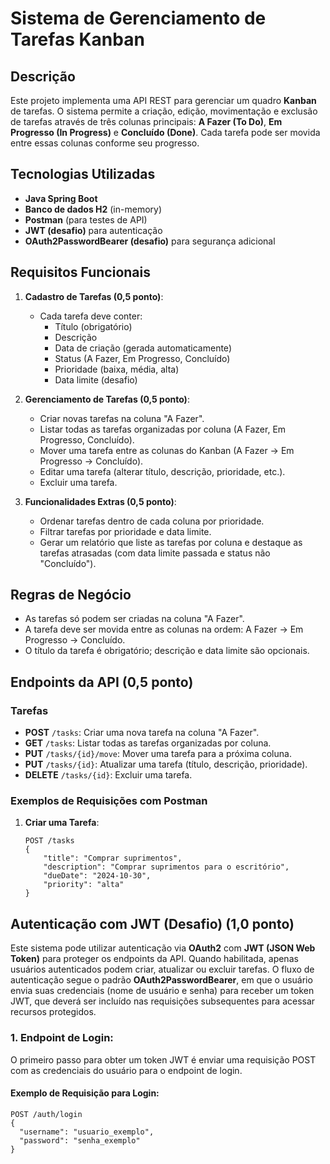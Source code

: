 # Sistema de Gerenciamento de Tarefas Kanban

## Descrição
Este projeto implementa uma API REST para gerenciar um quadro **Kanban** de tarefas. O sistema permite a criação, edição, movimentação e exclusão de tarefas através de três colunas principais: **A Fazer (To Do)**, **Em Progresso (In Progress)** e **Concluído (Done)**. Cada tarefa pode ser movida entre essas colunas conforme seu progresso.

## Tecnologias Utilizadas
- **Java Spring Boot**
- **Banco de dados H2** (in-memory)
- **Postman** (para testes de API)
- **JWT (desafio)** para autenticação
- **OAuth2PasswordBearer (desafio)** para segurança adicional

## Requisitos Funcionais
1. **Cadastro de Tarefas (0,5 ponto)**:
   - Cada tarefa deve conter:
     - Título (obrigatório)
     - Descrição
     - Data de criação (gerada automaticamente)
     - Status (A Fazer, Em Progresso, Concluído)
     - Prioridade (baixa, média, alta)
     - Data limite (desafio)

2. **Gerenciamento de Tarefas (0,5 ponto)**:
   - Criar novas tarefas na coluna "A Fazer".
   - Listar todas as tarefas organizadas por coluna (A Fazer, Em Progresso, Concluído).
   - Mover uma tarefa entre as colunas do Kanban (A Fazer → Em Progresso → Concluído).
   - Editar uma tarefa (alterar título, descrição, prioridade, etc.).
   - Excluir uma tarefa.

3. **Funcionalidades Extras (0,5 ponto)**:
   - Ordenar tarefas dentro de cada coluna por prioridade.
   - Filtrar tarefas por prioridade e data limite.
   - Gerar um relatório que liste as tarefas por coluna e destaque as tarefas atrasadas (com data limite passada e status não "Concluído").

## Regras de Negócio
- As tarefas só podem ser criadas na coluna "A Fazer".
- A tarefa deve ser movida entre as colunas na ordem: A Fazer → Em Progresso → Concluído.
- O título da tarefa é obrigatório; descrição e data limite são opcionais.

## Endpoints da API (0,5 ponto)

### Tarefas
- **POST** `/tasks`: Criar uma nova tarefa na coluna "A Fazer".
- **GET** `/tasks`: Listar todas as tarefas organizadas por coluna.
- **PUT** `/tasks/{id}/move`: Mover uma tarefa para a próxima coluna.
- **PUT** `/tasks/{id}`: Atualizar uma tarefa (título, descrição, prioridade).
- **DELETE** `/tasks/{id}`: Excluir uma tarefa.

### Exemplos de Requisições com Postman
1. **Criar uma Tarefa**:
   ```http
   POST /tasks
   {
       "title": "Comprar suprimentos",
       "description": "Comprar suprimentos para o escritório",
       "dueDate": "2024-10-30",
       "priority": "alta"
   }

## Autenticação com JWT (Desafio) (1,0 ponto)

Este sistema pode utilizar autenticação via **OAuth2** com **JWT (JSON Web Token)** para proteger os endpoints da API. Quando habilitada, apenas usuários autenticados podem criar, atualizar ou excluir tarefas. O fluxo de autenticação segue o padrão **OAuth2PasswordBearer**, em que o usuário envia suas credenciais (nome de usuário e senha) para receber um token JWT, que deverá ser incluído nas requisições subsequentes para acessar recursos protegidos.

### 1. **Endpoint de Login**:
O primeiro passo para obter um token JWT é enviar uma requisição POST com as credenciais do usuário para o endpoint de login.

#### Exemplo de Requisição para Login:
```http
POST /auth/login
{
  "username": "usuario_exemplo",
  "password": "senha_exemplo"
}